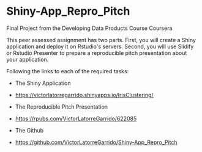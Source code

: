 # Shiny-App_Repro_Pitch
Final Project from the Developing Data Products Course Coursera

This peer assessed assignment has two parts. First, you will create a Shiny application and deploy it on Rstudio's servers. Second, you will use Slidify or Rstudio Presenter to prepare a reproducible pitch presentation about your application.

Following the links to each of the required tasks:

* The Shiny Application

- <https://victorlatorregarrido.shinyapps.io/IrisClustering/>


* The Reproducible Pitch Presentation

- <https://rpubs.com/VictorLatorreGarrido/622085>

* The Github

- <https://github.com/VictorLatorreGarrido/Shiny-App_Repro_Pitch>